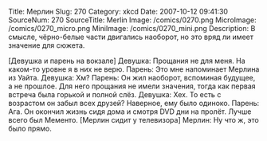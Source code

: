 Title: Мерлин 
Slug: 270 
Category: xkcd 
Date: 2007-10-12 09:41:30 
SourceNum: 270 
SourceTitle: Merlin 
Image: /comics/0270.png 
MicroImage: /comics/0270_micro.png 
MiniImage: /comics/0270_mini.png 
Description: В смысле, чёрно-белые части двигались наоборот, но это вряд ли имеет значение для сюжета. 

[Девушка и парень на вокзале]
Девушка: Прощания не для меня. На каком-то уровне я в них не верю.
Парень: Это мне напоминает Мерлина из Уайта.
Девушка: Хм?
Парень: Он жил наоборот, вспоминая будущее, а не прошлое. Для него прощания не имели значения, тогда как первая встреча была горькой и полной слёз.
Девушка: Хех. То есть с возрастом он забыл всех друзей? Наверное, ему было одиноко.
Парень: Ага. Он окончил жизнь сидя дома и смотря DVD дни на пролёт. Лучше всего был Мементо.
[Мерлин сидит у телевизора]
Мерлин: Ну что ж, это было прямо.